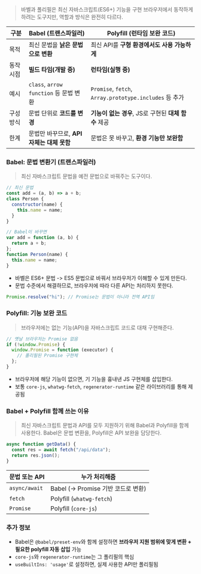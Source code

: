 > 바벨과 폴리필은 최신 자바스크립트(ES6+) 기능을 구현 브라우저에서 동작하게 하려는 도구지만, 역할과 방식은 완전히 다르다.

|구분|Babel (트랜스파일러)|Polyfill (런타임 보완 코드)|
|---|---|---|
|목적|최신 문법을 **낡은 문법으로 변환**|최신 API를 **구형 환경에서도 사용 가능하게**|
|동작 시점|**빌드 타임(개발 중)**|**런타임(실행 중)**|
|예시|`class`, `arrow function` 등 문법 변환|`Promise`, `fetch`, `Array.prototype.includes` 등 추가|
|구성 방식|문법 단위로 **코드를 변경**|**기능이 없는 경우**, JS로 구현된 **대체 함수** 제공|
|한계|문법만 바꾸므로, **API 자체는 대체 못함**|문법은 못 바꾸고, **환경 기능만 보완함**|
### Babel: 문법 변환기 (트랜스파일러)

> 최신 자바스크립트 문법을 예전 문법으로 바꿔주는 도구이다.

``` js
// 최신 문법
const add = (a, b) => a + b;
class Person {
  constructor(name) {
    this.name = name;
  }
}

// Babel이 바꾸면
var add = function (a, b) {
  return a + b;
};
function Person(name) {
  this.name = name;
}

```

- 바벨은 ES6+ 문법 -> ES5 문법으로 바꿔서 브라우저가 이해할 수 있게 만든다.
- 문법 수준에서 해결하므로, 브라우저에 따라 다른 API는 처리하지 못한다.

``` js
Promise.resolve("hi"); // Promise는 문법이 아니라 전역 API임

```

### Polyfill: 기능 보완 코드

> 브라우저에는 없는 기능(API)을 자바스크립트 코드로 대채 구현해준다.

``` js
// 옛날 브라우저는 Promise 없음
if (!window.Promise) {
  window.Promise = function (executor) {
    // 폴리필된 Promise 구현체
  };
}

```

- 브라우저에 해당 기능이 없으면, 기 기능을 흉내낸 JS 구현체를 삽입한다.
- 보통 `core-js`, `whatwg-fetch`, `regenerator-runtime` 같은 라이브러리를 통해 제공됨

### Babel + Polyfill 함께 쓰는 이유

> 최신 자바스크립트 문법과 API를 모두 지원하기 위해 Babel과 Polyfill을 함께 사용한다.
> Babel은 문법 변환을, Polyfill은 API 보완을 담당한다.

``` js
async function getData() {
  const res = await fetch("/api/data");
  return res.json();
}
```

|문법 또는 API|누가 처리해줌|
|---|---|
|`async/await`|Babel (→ Promise 기반 코드로 변환)|
|`fetch`|Polyfill (`whatwg-fetch`)|
|`Promise`|Polyfill (`core-js`)|

###  추가 정보 

- Babel은 `@babel/preset-env`와 함께 설정하면 **브라우저 지원 범위에 맞게 변환 + 필요한 polyfill 자동 삽입** 가능
- `core-js`와 `regenerator-runtime`는 그 폴리필의 핵심
- `useBuiltIns: 'usage'`로 설정하면, 실제 사용한 API만 폴리필됨
